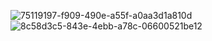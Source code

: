 ![75119197-f909-490e-a55f-a0aa3d1a810d](https://github.com/Guimonteirojbv/Todo-list-mobile/assets/82711011/564f9ccb-bac3-433f-a035-d2e029cd4823)
![8c58d3c5-843e-4ebb-a78c-06600521be12](https://github.com/Guimonteirojbv/Todo-list-mobile/assets/82711011/8cfdafa7-806c-4879-a55f-a193ef1193cd)
